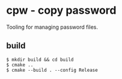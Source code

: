# cpw - copy password

Tooling for managing password files.

## build

```
$ mkdir build && cd build
$ cmake ..
$ cmake --build . --config Release
```
